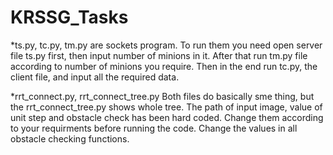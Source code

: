 # KRSSG_Tasks
  *ts.py, tc.py, tm.py are sockets program.
    To run them you need open server file ts.py first, then input number of minions in it.
    After that run tm.py file according to number of minions you require.
    Then in the end run tc.py, the client file, and input all the required data.
    
  *rrt_connect.py, rrt_connect_tree.py
    Both files do basically sme thing, but the rrt_connect_tree.py shows whole tree.
    The path of input image, value of unit step and obstacle check has been hard coded.
    Change them according to your requirments before running the code. Change the values in all obstacle checking functions.
